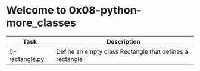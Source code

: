 # Welcome to 0x08-python-more_classes

| Task | Description |
| ---- | ----------- |
| 0-rectangle.py | Define an empty class Rectangle that defines a rectangle |

